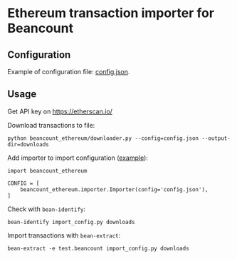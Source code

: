 # Ethereum transaction importer for Beancount

## Configuration

Example of configuration file: [config.json](config.json.example).

## Usage

Get API key on https://etherscan.io/

Download transactions to file:

```
python beancount_ethereum/downloader.py --config=config.json --output-dir=downloads
```

Add importer to import configuration ([example](import_config.py)):

```
import beancount_ethereum

CONFIG = [
    beancount_ethereum.importer.Importer(config='config.json'),
]
```

Check with `bean-identify`:

```
bean-identify import_config.py downloads
```

Import transactions with `bean-extract`:

```
bean-extract -e test.beancount import_config.py downloads
```
